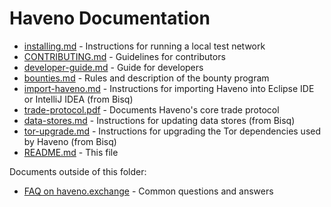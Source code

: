 # Haveno Documentation

- [installing.md](installing.md ) - Instructions for running a local test network
- [CONTRIBUTING.md](CONTRIBUTING.md) - Guidelines for contributors
- [developer-guide.md](developer-guide.md) - Guide for developers
- [bounties.md](bounties.md) - Rules and description of the bounty program
- [import-haveno.md](import-haveno.md) - Instructions for importing Haveno into Eclipse IDE or IntelliJ IDEA (from Bisq)
- [trade-protocol.pdf](trade_protocol/trade-protocol.pdf) - Documents Haveno's core trade protocol
- [data-stores.md](data-stores.md) - Instructions for updating data stores (from Bisq)
- [tor-upgrade.md](tor-upgrade.md) - Instructions for upgrading the Tor dependencies used by Haveno (from Bisq)
- [README.md](README.md) - This file

Documents outside of this folder:

- [FAQ on haveno.exchange](https://haveno.exchange/faq/) - Common questions and answers
